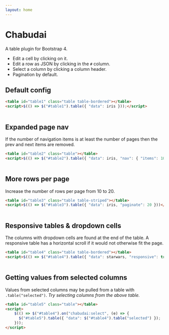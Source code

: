 ```yaml
---
layout: home
---
```


# Chabudai

A table plugin for Bootstrap 4.

* Edit a cell by clicking on it.
* Edit a row as JSON by clicking in the `#` column.
* Select a column by clicking a column header.
* Pagination by default.

## Default config

```html
<table id="table1" class="table table-bordered"></table>
<script>$(() => $("#table1").table({ "data": iris }));</script>
```

<table id="table1" class="table table-bordered"></table>
<script>$(() => $("#table1").table({ "data": iris }));</script>

## Expanded page nav

If the number of navigation items is at least the number of pages then the prev
and next items are removed.

```html
<table id="table2" class="table"></table>
<script>$(() => $("#table2").table({ "data": iris, "nav": { "items": 100 }}));</script>
```

<table id="table2" class="table"></table>
<script>$(() => $("#table2").table({ "data": iris, "nav": { "items": 15 }}));</script>

## More rows per page

Increase the number of rows per page from 10 to 20.

```html
<table id="table3" class="table table-striped"></table>
<script>$(() => $("#table3").table({ "data": iris, "paginate": 20 }))</script>
```

<table id="table3" class="table table-striped"></table>
<script>$(() => $("#table3").table({ "data": iris, "paginate": 20 }))</script>

## Responsive tables & dropdown cells

The columns with dropdown cells are found at the end of the table. A responsive
table has a horizontal scroll if it would not otherwise fit the page.

```html
<table id="table4" class="table table-bordered"></table>
<script>$(() => $("#table4").table({ "data": starwars, "responsive": true }))</script>
```

<table id="table4" class="table table-bordered"></table>
<script>$(() => $("#table4").table({ "data": starwars, "responsive": true }))</script>

## Getting values from selected columns

Values from selected columns may be pulled from a table with
`.table("selected")`. *Try selecting columns from the above table.*

```html
<table id="table5" class="table"></table>
<script>
    $(() => $("#table4").on("chabudai:select", (e) => {
      $("#table5").table({ "data": $("#table4").table("selected") });
    }));
</script>
```

<table id="table5" class="table"></table>
<script>
    $(() => $("#table4").on("chabudai:select", (e) => {
      $("#table5").table({ "data": $("#table4").table("selected") });
    }));
</script>
